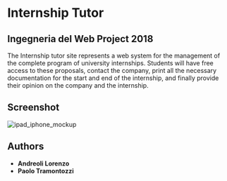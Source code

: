 # Internship Tutor
## Ingegneria del Web Project 2018


The Internship tutor site represents a web system for the management of the complete program of university internships. Students will have free access to these proposals, contact the company, print all the necessary documentation for the start and end of the internship, and finally provide their opinion on the company and the internship.
## Screenshot
![ipad_iphone_mockup](https://user-images.githubusercontent.com/34028703/46564544-37ecfe80-c908-11e8-9763-2b17099dc050.jpg)

## Authors
* **Andreoli Lorenzo**
* **Paolo Tramontozzi**

